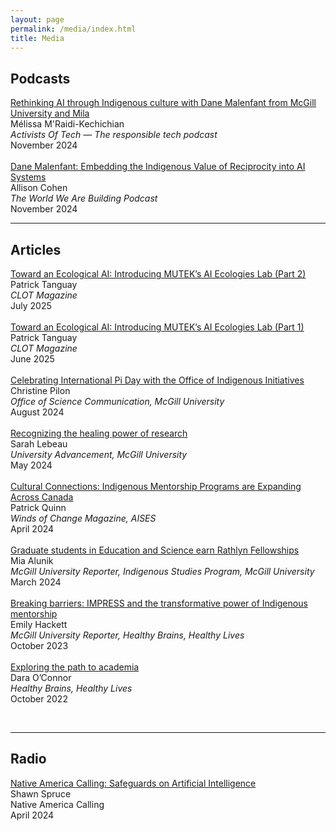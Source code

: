 ```yaml
---
layout: page
permalink: /media/index.html
title: Media
---
```




## Podcasts

[Rethinking AI through Indigenous culture with Dane Malenfant from McGill University and Mila](https://open.spotify.com/episode/2Gc9sDFepnOB121YQSGdqY?si=RwOPZyowTP6ioNuq48n0LA) <br>Mélissa M'Raidi-Kechichian<br>*Activists Of Tech — The responsible tech podcast*<br>November 2024<br> \
[Dane Malenfant: Embedding the Indigenous Value of Reciprocity into AI Systems](https://open.spotify.com/episode/0Wuvh4xdqjfWgHWhnyBsQg?si=J43bLLaLTd24WhbPU5b1FA) <br>Allison Cohen<br>*The World We Are Building Podcast*<br>November 2024<br>

---

## Articles
[Toward an Ecological AI: Introducing MUTEK’s AI Ecologies Lab (Part 2)](https://clotmag.com/oped/toward-an-ecological-ai-inside-the-ai-ecologies-lab-part-2)<br>Patrick Tanguay<br> *CLOT Magazine* <br>July 2025<br>\
[Toward an Ecological AI: Introducing MUTEK’s AI Ecologies Lab (Part 1)](https://clotmag.com/oped/toward-an-ecological-ai-introducing-muteks-ai-ecologies-lab-part-1) <br>Patrick Tanguay<br> *CLOT Magazine* <br>June 2025<br>\
[Celebrating International Pi Day with the Office of Indigenous Initiatives](https://www.mcgill.ca/science/channels/news/celebrating-international-pi-day-office-indigenous-initiatives-358312) <br>Christine Pilon<br> *Office of Science Communication, McGill University* <br>August 2024<br>\
[Recognizing the healing power of research](https://giving.mcgill.ca/all-stories/recognizing-healing-power-research)
<br>Sarah Lebeau<br> *University Advancement, McGill University* <br>May 2024<br>\
[Cultural Connections: Indigenous Mentorship Programs are Expanding Across Canada](https://read.nxtbook.com/aises/winds_of_change/spring_2024/mentors_in_canada.html)<br>Patrick Quinn<br>*Winds of Change Magazine, AISES*<br>April 2024<br>\
[Graduate students in Education and Science earn Rathlyn Fellowships](https://reporter.mcgill.ca/graduate-students-in-education-and-science-earn-rathlyn-fellowship/)<br>Mia Alunik<br>*McGill University Reporter, Indigenous Studies Program, McGill University*<br>March 2024<br>\
[Breaking barriers: IMPRESS and the transformative power of Indigenous mentorship](https://reporter.mcgill.ca/breaking-barriers-impress-and-the-transformative-power-of-indigenous-mentorship/)<br>Emily Hackett<br>*McGill University Reporter, Healthy Brains, Healthy Lives*<br>October 2023<br>\
[Exploring the path to academia](https://www.mcgill.ca/hbhl/article/research-spotlight/exploring-path-academia)<br>Dara O’Connor
<br>*Healthy Brains, Healthy Lives*<br>October 2022<br>

<br>

---

## Radio

[Native America Calling: Safeguards on Artificial Intelligence](https://www.nativeamericacalling.com/tuesday-april-23-2024-safeguards-on-artificial-intelligence/)<br>Shawn Spruce<br>Native America Calling<br>April 2024<br>

<br>
